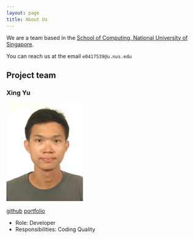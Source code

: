 ```yaml
---
layout: page
title: About Us
---
```


We are a team based in the [School of Computing, National University of Singapore](http://www.comp.nus.edu.sg).

You can reach us at the email `e0417539@u.nus.edu`

## Project team

### Xing Yu

<img src="images/xnoobftw.png" width="200px">


[github](https://github.com/xnoobftw)
[portfolio](team/xnoobftw.md)

* Role: Developer
* Responsibilities: Coding Quality
